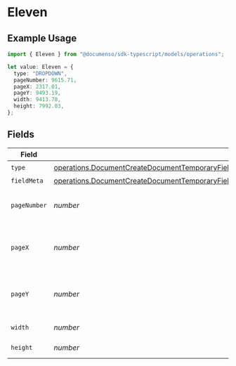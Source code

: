 # Eleven

## Example Usage

```typescript
import { Eleven } from "@documenso/sdk-typescript/models/operations";

let value: Eleven = {
  type: "DROPDOWN",
  pageNumber: 9615.71,
  pageX: 2317.01,
  pageY: 9493.19,
  width: 9413.78,
  height: 7992.03,
};
```

## Fields

| Field                                                                                                                                                                                                                | Type                                                                                                                                                                                                                 | Required                                                                                                                                                                                                             | Description                                                                                                                                                                                                          |
| -------------------------------------------------------------------------------------------------------------------------------------------------------------------------------------------------------------------- | -------------------------------------------------------------------------------------------------------------------------------------------------------------------------------------------------------------------- | -------------------------------------------------------------------------------------------------------------------------------------------------------------------------------------------------------------------- | -------------------------------------------------------------------------------------------------------------------------------------------------------------------------------------------------------------------- |
| `type`                                                                                                                                                                                                               | [operations.DocumentCreateDocumentTemporaryFieldsDocumentsRequestRequestBodyRecipients11Type](../../models/operations/documentcreatedocumenttemporaryfieldsdocumentsrequestrequestbodyrecipients11type.md)           | :heavy_check_mark:                                                                                                                                                                                                   | N/A                                                                                                                                                                                                                  |
| `fieldMeta`                                                                                                                                                                                                          | [operations.DocumentCreateDocumentTemporaryFieldsDocumentsRequestRequestBodyRecipients11FieldMeta](../../models/operations/documentcreatedocumenttemporaryfieldsdocumentsrequestrequestbodyrecipients11fieldmeta.md) | :heavy_minus_sign:                                                                                                                                                                                                   | N/A                                                                                                                                                                                                                  |
| `pageNumber`                                                                                                                                                                                                         | *number*                                                                                                                                                                                                             | :heavy_check_mark:                                                                                                                                                                                                   | The page number the field will be on.                                                                                                                                                                                |
| `pageX`                                                                                                                                                                                                              | *number*                                                                                                                                                                                                             | :heavy_check_mark:                                                                                                                                                                                                   | The X coordinate of where the field will be placed.                                                                                                                                                                  |
| `pageY`                                                                                                                                                                                                              | *number*                                                                                                                                                                                                             | :heavy_check_mark:                                                                                                                                                                                                   | The Y coordinate of where the field will be placed.                                                                                                                                                                  |
| `width`                                                                                                                                                                                                              | *number*                                                                                                                                                                                                             | :heavy_check_mark:                                                                                                                                                                                                   | The width of the field.                                                                                                                                                                                              |
| `height`                                                                                                                                                                                                             | *number*                                                                                                                                                                                                             | :heavy_check_mark:                                                                                                                                                                                                   | The height of the field.                                                                                                                                                                                             |